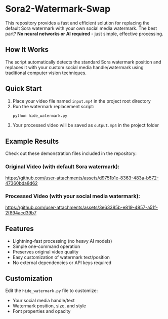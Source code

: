 # Sora2-Watermark-Swap

This repository provides a fast and efficient solution for replacing the default Sora watermark with your own social media watermark. The best part? **No neural networks or AI required** - just simple, effective processing.

## How It Works

The script automatically detects the standard Sora watermark position and replaces it with your custom social media handle/watermark using traditional computer vision techniques.

## Quick Start

1. Place your video file named `input.mp4` in the project root directory
2. Run the watermark replacement script:
   ```bash
   python hide_watermark.py
3. Your processed video will be saved as `output.mp4` in the project folder

## Example Results

Check out these demonstration files included in the repository:

### **Original Video** (with default Sora watermark):

https://github.com/user-attachments/assets/d9751b1e-8363-483a-b572-47360bda8d62


### **Processed Video** (with your social media watermark):

https://github.com/user-attachments/assets/3e63385b-e819-4857-a51f-2f894acd39b7









## Features

- Lightning-fast processing (no heavy AI models)
- Simple one-command operation
- Preserves original video quality
- Easy customization of watermark text/position
- No external dependencies or API keys required

## Customization

Edit the `hide_watermark.py` file to customize:
- Your social media handle/text
- Watermark position, size, and style
- Font properties and opacity
